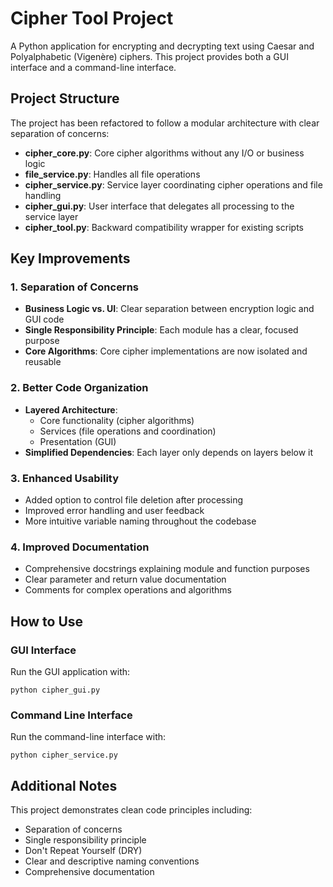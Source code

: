 # Cipher Tool Project

A Python application for encrypting and decrypting text using Caesar and Polyalphabetic (Vigenère) ciphers. This project provides both a GUI interface and a command-line interface.

## Project Structure

The project has been refactored to follow a modular architecture with clear separation of concerns:

- **cipher_core.py**: Core cipher algorithms without any I/O or business logic
- **file_service.py**: Handles all file operations
- **cipher_service.py**: Service layer coordinating cipher operations and file handling
- **cipher_gui.py**: User interface that delegates all processing to the service layer
- **cipher_tool.py**: Backward compatibility wrapper for existing scripts

## Key Improvements

### 1. Separation of Concerns
- **Business Logic vs. UI**: Clear separation between encryption logic and GUI code
- **Single Responsibility Principle**: Each module has a clear, focused purpose
- **Core Algorithms**: Core cipher implementations are now isolated and reusable

### 2. Better Code Organization
- **Layered Architecture**: 
  - Core functionality (cipher algorithms)
  - Services (file operations and coordination)
  - Presentation (GUI)
- **Simplified Dependencies**: Each layer only depends on layers below it

### 3. Enhanced Usability
- Added option to control file deletion after processing
- Improved error handling and user feedback
- More intuitive variable naming throughout the codebase

### 4. Improved Documentation
- Comprehensive docstrings explaining module and function purposes
- Clear parameter and return value documentation
- Comments for complex operations and algorithms

## How to Use

### GUI Interface

Run the GUI application with:
```
python cipher_gui.py
```

### Command Line Interface

Run the command-line interface with:
```
python cipher_service.py
```

## Additional Notes

This project demonstrates clean code principles including:
- Separation of concerns
- Single responsibility principle
- Don't Repeat Yourself (DRY)
- Clear and descriptive naming conventions
- Comprehensive documentation

